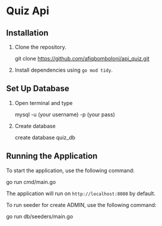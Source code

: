 
# Quiz Api


## Installation

1. Clone the repository.

    git clone https://github.com/afiqbomboloni/api_quiz.git

3. Install dependencies using `go mod tidy`.

## Set Up Database

1. Open terminal and type

    mysql -u (your username) -p (your pass)

2. Create database

    create database quiz_db


## Running the Application

  

To start the application, use the following command:

  

go run cmd/main.go

The application will run on `http://localhost:8080` by default.


To run seeder for create ADMIN, use the following command:

go run db/seeders/main.go
